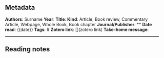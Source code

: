 # 

## Metadata

**Authors**: Surname
**Year**: 
**Title**: 
**Kind**: Article, Book review, Commentary Article, Webpage, Whole Book, Book chapter
**Journal/Publisher**: **
**Date read**: {{date}}
**Tags**: #
**Zotero link**: [](zotero link)
**Take-home message**: 

---

## Reading notes

